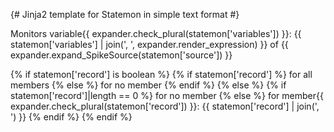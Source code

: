 {# Jinja2 template for Statemon in simple text format #}

Monitors variable{{ expander.check_plural(statemon['variables']) }}: {{ statemon['variables'] | join(', ', expander.render_expression) }} of {{ expander.expand_SpikeSource(statemon['source']) }}

{% if statemon['record'] is boolean %}
    {% if statemon['record'] %}
        for all members
    {% else %}
        for no member
    {% endif %}
{% else %}
    {% if statemon['record']|length == 0 %}
        for no member
    {% else %}
        for member{{ expander.check_plural(statemon['record']) }}: {{ statemon['record'] | join(', ') }}
    {% endif %}
{% endif %}
